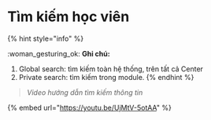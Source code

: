 # Tìm kiếm học viên

{% hint style="info" %}
&#x20;:woman\_gesturing\_ok: **Ghi chú:**

1. Global search: tìm kiếm toàn hệ thống, trên tất cả Center
2. Private search: tìm kiếm trong module.
{% endhint %}

> _Video hướng dẫn tìm kiếm thông tin_

{% embed url="https://youtu.be/UjMtV-5otAA" %}

